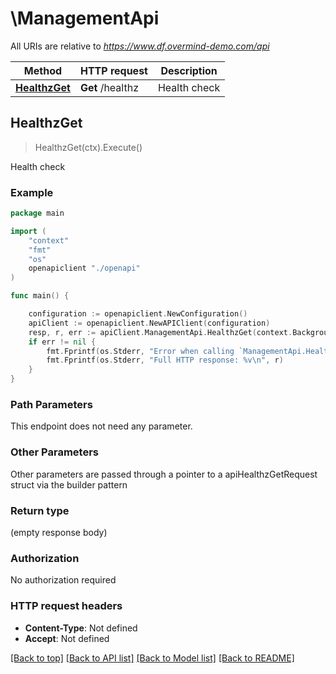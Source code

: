 # \ManagementApi

All URIs are relative to *https://www.df.overmind-demo.com/api*

Method | HTTP request | Description
------------- | ------------- | -------------
[**HealthzGet**](ManagementApi.md#HealthzGet) | **Get** /healthz | Health check



## HealthzGet

> HealthzGet(ctx).Execute()

Health check



### Example

```go
package main

import (
    "context"
    "fmt"
    "os"
    openapiclient "./openapi"
)

func main() {

    configuration := openapiclient.NewConfiguration()
    apiClient := openapiclient.NewAPIClient(configuration)
    resp, r, err := apiClient.ManagementApi.HealthzGet(context.Background()).Execute()
    if err != nil {
        fmt.Fprintf(os.Stderr, "Error when calling `ManagementApi.HealthzGet``: %v\n", err)
        fmt.Fprintf(os.Stderr, "Full HTTP response: %v\n", r)
    }
}
```

### Path Parameters

This endpoint does not need any parameter.

### Other Parameters

Other parameters are passed through a pointer to a apiHealthzGetRequest struct via the builder pattern


### Return type

 (empty response body)

### Authorization

No authorization required

### HTTP request headers

- **Content-Type**: Not defined
- **Accept**: Not defined

[[Back to top]](#) [[Back to API list]](../README.md#documentation-for-api-endpoints)
[[Back to Model list]](../README.md#documentation-for-models)
[[Back to README]](../README.md)

